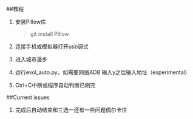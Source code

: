 ##教程1. 安装Pillow库	 > git install Pillow2. 连接手机或模拟器打开usb调试 3. 进入城市漫步4. 运行evol_auto.py，如需要网络ADB 输入y之后输入地址（experimental)5. Ctrl+C中断或程序自动判断已刷完 ##Current issues1.  完成后自动结束和三选一还有一些问题偶尔卡住